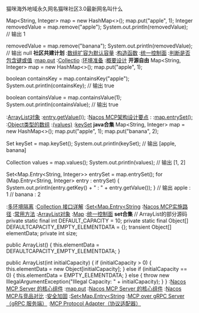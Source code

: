 猫咪海外地域永久网名猫咪社区3.0最新网名叫什么


Map<String, Integer> map = new HashMap<>();
map.put("apple", 1);
Integer removedValue = map.remove("apple");
System.out.println(removedValue);  // 输出 1

removedValue = map.remove("banana");
System.out.println(removedValue);  // 输出 null
<strong>社区共建计划</strong>
:[数组扩容为默认容量](https://rentry.org/sqa36run)
:[构造函数](https://rentry.org/7saptxrd)
:[统一控制面](https://pastebin.com/0NNhRb7h)
:[判断是否包含键或值](https://rentry.org/vc3shwm3)
:[map.put](https://pastebin.com/25wtxivK)
:[Collectio](https://rentry.org/rwuyhq7d)
:[环境准备](https://github.com/zgwdlo/yzd)
:[概要设计](https://rentry.org/84deo42f)
<strong>开源自由</strong>
Map<String, Integer> map = new HashMap<>();
map.put("apple", 1);

boolean containsKey = map.containsKey("apple");
System.out.println(containsKey);  // 输出 true

boolean containsValue = map.containsValue(1);
System.out.println(containsValue);  // 输出 true

:[ArrayList对象](https://pastebin.com/h6s76k1f)
:[entry.getValue());](https://rentry.org/mumahvrg)
:[Nacos MCP架构设计要点](https://github.com/hnrhfad/zdfe/issues/11)
:[<Integer>](https://rentry.org/e57bp4rg)
:[map.entrySet();](https://pastebin.com/6cTYx41a)
:[Object类型的数组](https://pastebin.com/JA58ZMqe)
:[(values)](https://rentry.org/odyogro4)
:[keySet](https://pastebin.com/q80wGxbp)
<strong>java合集</strong>
Map<String, Integer> map = new HashMap<>();
map.put("apple", 1);
map.put("banana", 2);

Set<String> keySet = map.keySet();
System.out.println(keySet);  // 输出 [apple, banana]

Collection<Integer> values = map.values();
System.out.println(values);  // 输出 [1, 2]

Set<Map.Entry<String, Integer>> entrySet = map.entrySet();
for (Map.Entry<String, Integer> entry : entrySet) {
    System.out.println(entry.getKey() + " : " + entry.getValue());
}
// 输出 apple : 1
//      banana : 2

:[多环境隔离](https://rentry.org/vhts4mnw)
:[Collection 接口详解](https://pastebin.com/xqJmXPQj)
:[Set<Map.Entry<String](https://rentry.org/4cpsk2df)
:[Nacos MCP实施路径](https://pastebin.com/ijZ1xqRL)
:[常用方法](https://pastebin.com/aR0gawRW)
:[ArrayList对象](https://pastebin.com/HjVKtZNR)
:[Map](https://pastebin.com/cNDWahF4)
:[统一控制面](https://rentry.org/8yobv5ac)
<strong>set合集</strong>
// ArrayList的部分源码
private static final int DEFAULT_CAPACITY = 10;
private static final Object[] DEFAULTCAPACITY_EMPTY_ELEMENTDATA = {};
transient Object[] elementData;
private int size;

public ArrayList() {
    this.elementData = DEFAULTCAPACITY_EMPTY_ELEMENTDATA;
}

public ArrayList(int initialCapacity) {
    if (initialCapacity > 0) {
        this.elementData = new Object[initialCapacity];
    } else if (initialCapacity == 0) {
        this.elementData = EMPTY_ELEMENTDATA;
    } else {
        throw new IllegalArgumentException("Illegal Capacity: " + initialCapacity);
    }
}
:[Nacos MCP Server 的核心组件](https://pastebin.com/wpV2vg8c)
:[map.put](https://rentry.org/yy57mtbp)
:[Nacos MCP Server 的核心组件](https://github.com/zhhdbf/sjk)
:[Nacos MCP与竞品对比](https://github.com/ruguos/zyke)
:[安全加固](https://rentry.org/5tr49ft)
:[Set<Map.Entry<String](https://rentry.org/kisfixog)
:[MCP over gRPC Server（gRPC 服务端）](https://github.com/ndxzmy/ndxzmy)
:[MCP Protocol Adapter（协议适配器）](https://rentry.org/t7tftnoc)
